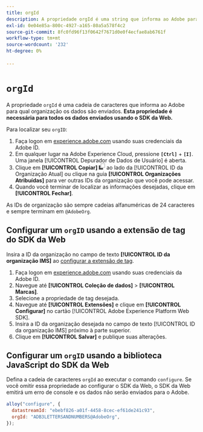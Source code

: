 ```yaml
---
title: orgId
description: A propriedade orgId é uma string que informa ao Adobe para qual organização os dados são enviados.
exl-id: 0e04e85a-800c-4927-a165-80a5a578f4c2
source-git-commit: 8fc0fd96f13f0642f7671d0e0f4ecfae8ab6761f
workflow-type: tm+mt
source-wordcount: '232'
ht-degree: 0%

---
```


# `orgId`

A propriedade `orgId` é uma cadeia de caracteres que informa ao Adobe para qual organização os dados são enviados. **Esta propriedade é necessária para todos os dados enviados usando o SDK da Web.**

Para localizar seu `orgID`:

1. Faça logon em [experience.adobe.com](https://experience.adobe.com) usando suas credenciais da Adobe ID.
1. Em qualquer lugar na Adobe Experience Cloud, pressione **`[Ctrl]`** + **`[I]`**. Uma janela [!UICONTROL Depurador de Dados de Usuário] é aberta.
1. Clique em **[!UICONTROL Copiar]** ![Copiar](../../assets/copy.png) ao lado da [!UICONTROL ID da Organização Atual] ou clique na guia **[!UICONTROL Organizações Atribuídas]** para ver outras IDs da organização que você pode acessar.
1. Quando você terminar de localizar as informações desejadas, clique em **[!UICONTROL Fechar]**.

As IDs de organização são sempre cadeias alfanuméricas de 24 caracteres e sempre terminam em `@AdobeOrg`.

## Configurar um `orgID` usando a extensão de tag do SDK da Web

Insira a ID da organização no campo de texto **[!UICONTROL ID da organização IMS]** ao [configurar a extensão de tag](/help/tags/extensions/client/web-sdk/web-sdk-extension-configuration.md).

1. Faça logon em [experience.adobe.com](https://experience.adobe.com) usando suas credenciais da Adobe ID.
1. Navegue até **[!UICONTROL Coleção de dados]** > **[!UICONTROL Marcas]**.
1. Selecione a propriedade de tag desejada.
1. Navegue até **[!UICONTROL Extensões]** e clique em **[!UICONTROL Configurar]** no cartão [!UICONTROL Adobe Experience Platform Web SDK].
1. Insira a ID da organização desejada no campo de texto [!UICONTROL ID da organização IMS] próximo à parte superior.
1. Clique em **[!UICONTROL Salvar]** e publique suas alterações.

## Configurar um `orgID` usando a biblioteca JavaScript do SDK da Web

Defina a cadeia de caracteres `orgId` ao executar o comando `configure`. Se você omitir essa propriedade ao configurar o SDK da Web, o SDK da Web emitirá um erro de console e os dados não serão enviados para o Adobe.

```js
alloy("configure", {
  datastreamId: "ebebf826-a01f-4458-8cec-ef61de241c93",
  orgId: "ADB3LETTERSANDNUMBERS@AdobeOrg",
});
```
